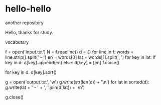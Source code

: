 # hello-hello
another repository

Hello, thanks for study.

vocabutary

f = open('input.txt')
N = f.readline()
d = {}
for line in f:
    words = line.strip().split(' - ')
    en = words[0]
    lat = words[1].split(', ')
    for key in lat:
        if key in d:
            d[key].append(en)
        else:
            d[key] = [en]
f.close()

for key in d:
    d[key].sort()


g = open('output.txt', 'w')
g.write(str(len(d)) + '\n')
for lat in sorted(d):
    g.write(lat + ' - ' + ', '.join(d[lat]) + '\n')

g.close()
